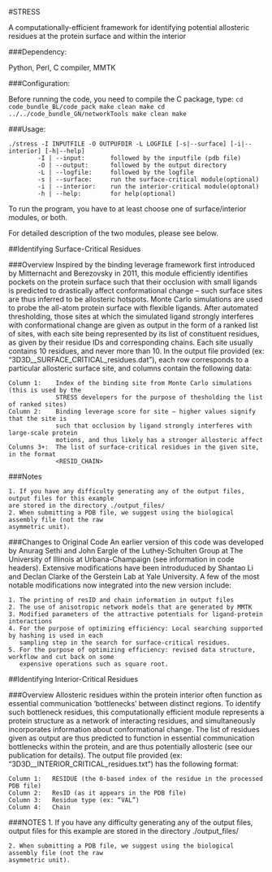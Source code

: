 #STRESS

A computationally-efficient framework for identifying potential allosteric residues at the protein surface and within the interior


###Dependency: 

Python, Perl, C compiler, MMTK

###Configuration: 

Before running the code, you need to compile the C package, type:
				```
				cd code_bundle_BL/code_pack
				make clean
				make
				cd ../../code_bundle_GN/networkTools
				make clean
				make
				```

###Usage:
```
./stress -I INPUTFILE -O OUTPUFDIR -L LOGFILE [-s|--surface] [-i|--interior] [-h|--help]
        -I | --input:       followed by the inputfile (pdb file)
        -O | --output:      followed by the output directory
        -L | --logfile:     followed by the logfile
        -s | --surface:     run the surface-critical module(optional)
        -i | --interior:    run the interior-critical module(optonal)
        -h | --help:        for help(optional)
```

To run the program, you have to at least choose one of surface/interior modules, or both.

For detailed description of the two modules, please see below.

##Identifying Surface-Critical Residues

###Overview
Inspired by the binding leverage framework first introduced by Mitternacht and Berezovsky in 2011, 
this module efficiently identifies pockets on the protein surface such that their occlusion with 
small ligands is predicted to drastically affect conformational change – such surface sites are 
thus inferred to be allosteric hotspots. Monte Carlo simulations are used to probe the all-atom 
protein surface with flexible ligands. After automated thresholding, those sites at which the 
simulated ligand strongly interferes with conformational change are given as output in the form of 
a ranked list of sites, with each site being represented by its list of constituent residues, as 
given by their residue IDs and corresponding chains. Each site usually contains 10 residues, and 
never more than 10. In the output file provided (ex: “3D3D__SURFACE_CRITICAL_residues.dat”), each 
row corresponds to a particular allosteric surface site, and columns contain the following data:

	Column 1:    Index of the binding site from Monte Carlo simulations (this is used by the 
                 STRESS developers for the purpose of thesholding the list of ranked sites)
	Column 2:    Binding leverage score for site – higher values signify that the site is 
                 such that occlusion by ligand strongly interferes with large-scale protein 
                 motions, and thus likely has a stronger allosteric affect
	Columns 3+:  The list of surface-critical residues in the given site, in the format 
                 <RESID_CHAIN>




###Notes
	
	1. If you have any difficulty generating any of the output files, output files for this example 
	are stored in the directory ./output_files/
	2. When submitting a PDB file, we suggest using the biological assembly file (not the raw 
	asymmetric unit).


###Changes to Original Code
An earlier version of this code was developed by Anurag Sethi and John Eargle of the Luthey-Schulten 
Group at The University of Illinois at Urbana-Champaign (see information in code headers). Extensive 
modifications have been introduduced by Shantao Li and Declan Clarke of the Gerstein Lab at Yale 
University. A few of the most notable modifications now integrated into the new version include:
	
	1. The printing of resID and chain information in output files
	2. The use of anisotropic network models that are generated by MMTK
	3. Modified parameters of the attractive potentials for ligand-protein interactions
	4. For the purpose of optimizing efficiency: Local searching supported by hashing is used in each 
       sampling step in the search for surface-critical residues.
	5. For the purpose of optimizing efficiency: revised data structure, workflow and cut back on some 
	   expensive operations such as square root.

##Identifying Interior-Critical Residues

###Overview
Allosteric residues within the protein interior often function as essential communication ‘bottlenecks’ 
between distinct regions. To identify such bottleneck residues, this computationally efficient module 
represents a protein structure as a  network of interacting residues, and simultaneously incorporates 
information about conformational change. The list of residues given as output are thus predicted to 
function in essential communication bottlenecks within the protein, and are thus potentially allosteric 
(see our publication for details). The output file provided (ex: “3D3D__INTERIOR_CRITICAL_residues.txt”) 
has the following format:

	Column 1:   RESIDUE (the 0-based index of the residue in the processed PDB file)
	Column 2:   ResID (as it appears in the PDB file) 
	Column 3:   Residue type (ex: “VAL”)
	Column 4:   Chain




###NOTES
	1. If you have any difficulty generating any of the output files, output files for this example 
	are stored in the directory ./output_files/
	
	2. When submitting a PDB file, we suggest using the biological assembly file (not the raw 
	asymmetric unit).

